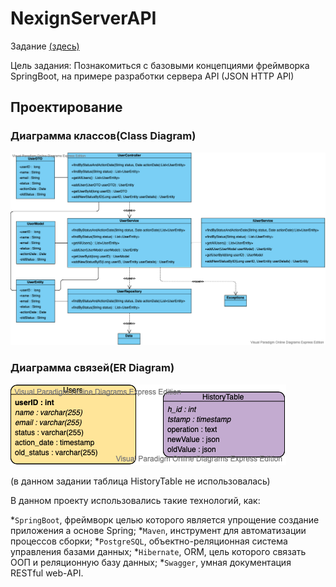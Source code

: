# NexignServerAPI

Задание [(здесь)](https://yadi.sk/i/Ce13lEoIvoEQIg)

Цель задания:
Познакомиться с базовыми концепциями фреймворка SpringBoot, на примере разработки сервера API (JSON HTTP API)

## Проектирование 

### Диаграмма классов(Class Diagram)
![User Interface](./UML/ClassDiagram.vpd.png)

### Диаграмма связей(ER Diagram)
![User Interface](./UML/ERDiagram.vpd.png)

(в данном задании таблица HistoryTable не использовалась)

В данном проекту использовались такие технологий, как:

*`SpringBoot`, фреймворк целью которого является упрощение создание приложения а основе Spring;
*`Maven`, инструмент для автоматизации процессов сборки;
*`PostgreSQL`, объектно-реляционная система управления базами данных;
*`Hibernate`, ORM, цель которого связать ООП и реляционную базу данных;
*`Swagger`, умная документация RESTful web-API.

